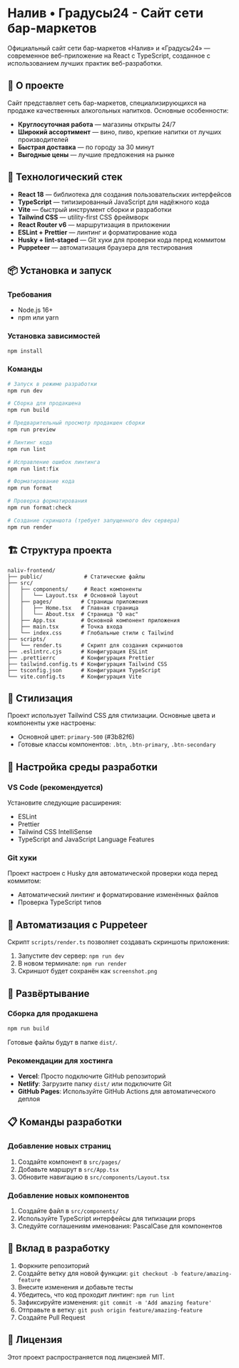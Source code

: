 # Налив • Градусы24 - Сайт сети бар-маркетов

Официальный сайт сети бар-маркетов «Налив» и «Градусы24» — современное веб-приложение на React с TypeScript, созданное с использованием лучших практик веб-разработки.

## 🍷 О проекте

Сайт представляет сеть бар-маркетов, специализирующихся на продаже качественных алкогольных напитков. Основные особенности:

- **Круглосуточная работа** — магазины открыты 24/7
- **Широкий ассортимент** — вино, пиво, крепкие напитки от лучших производителей
- **Быстрая доставка** — по городу за 30 минут
- **Выгодные цены** — лучшие предложения на рынке

## 🚀 Технологический стек

- **React 18** — библиотека для создания пользовательских интерфейсов
- **TypeScript** — типизированный JavaScript для надёжного кода
- **Vite** — быстрый инструмент сборки и разработки
- **Tailwind CSS** — utility-first CSS фреймворк
- **React Router v6** — маршрутизация в приложении
- **ESLint + Prettier** — линтинг и форматирование кода
- **Husky + lint-staged** — Git хуки для проверки кода перед коммитом
- **Puppeteer** — автоматизация браузера для тестирования

## 📦 Установка и запуск

### Требования

- Node.js 16+
- npm или yarn

### Установка зависимостей

```bash
npm install
```

### Команды

```bash
# Запуск в режиме разработки
npm run dev

# Сборка для продакшена
npm run build

# Предварительный просмотр продакшен сборки
npm run preview

# Линтинг кода
npm run lint

# Исправление ошибок линтинга
npm run lint:fix

# Форматирование кода
npm run format

# Проверка форматирования
npm run format:check

# Создание скриншота (требует запущенного dev сервера)
npm run render
```

## 🏗️ Структура проекта

```
naliv-frontend/
├── public/             # Статические файлы
├── src/
│   ├── components/     # React компоненты
│   │   └── Layout.tsx  # Основной layout
│   ├── pages/         # Страницы приложения
│   │   ├── Home.tsx   # Главная страница
│   │   └── About.tsx  # Страница "О нас"
│   ├── App.tsx        # Основной компонент приложения
│   ├── main.tsx       # Точка входа
│   └── index.css      # Глобальные стили с Tailwind
├── scripts/
│   └── render.ts      # Скрипт для создания скриншотов
├── .eslintrc.cjs      # Конфигурация ESLint
├── .prettierrc        # Конфигурация Prettier
├── tailwind.config.ts # Конфигурация Tailwind CSS
├── tsconfig.json      # Конфигурация TypeScript
└── vite.config.ts     # Конфигурация Vite
```

## 🎨 Стилизация

Проект использует Tailwind CSS для стилизации. Основные цвета и компоненты уже настроены:

- Основной цвет: `primary-500` (#3b82f6)
- Готовые классы компонентов: `.btn`, `.btn-primary`, `.btn-secondary`

## 🔧 Настройка среды разработки

### VS Code (рекомендуется)

Установите следующие расширения:

- ESLint
- Prettier
- Tailwind CSS IntelliSense
- TypeScript and JavaScript Language Features

### Git хуки

Проект настроен с Husky для автоматической проверки кода перед коммитом:

- Автоматический линтинг и форматирование изменённых файлов
- Проверка TypeScript типов

## 📸 Автоматизация с Puppeteer

Скрипт `scripts/render.ts` позволяет создавать скриншоты приложения:

1. Запустите dev сервер: `npm run dev`
2. В новом терминале: `npm run render`
3. Скриншот будет сохранён как `screenshot.png`

## 🚀 Развёртывание

### Сборка для продакшена

```bash
npm run build
```

Готовые файлы будут в папке `dist/`.

### Рекомендации для хостинга

- **Vercel**: Просто подключите GitHub репозиторий
- **Netlify**: Загрузите папку `dist/` или подключите Git
- **GitHub Pages**: Используйте GitHub Actions для автоматического деплоя

## 📋 Команды разработки

### Добавление новых страниц

1. Создайте компонент в `src/pages/`
2. Добавьте маршрут в `src/App.tsx`
3. Обновите навигацию в `src/components/Layout.tsx`

### Добавление новых компонентов

1. Создайте файл в `src/components/`
2. Используйте TypeScript интерфейсы для типизации props
3. Следуйте соглашениям именования: PascalCase для компонентов

## 🤝 Вклад в разработку

1. Форкните репозиторий
2. Создайте ветку для новой функции: `git checkout -b feature/amazing-feature`
3. Внесите изменения и добавьте тесты
4. Убедитесь, что код проходит линтинг: `npm run lint`
5. Зафиксируйте изменения: `git commit -m 'Add amazing feature'`
6. Отправьте в ветку: `git push origin feature/amazing-feature`
7. Создайте Pull Request

## 📝 Лицензия

Этот проект распространяется под лицензией MIT.
